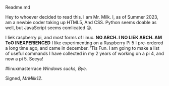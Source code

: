 Readme.md

Hey to whoever decided to read this. I am Mr. Milk.
I, as of Summer 2023, am a newbie coder taking up HTML5, And CSS. Python seems doable as well, but JavaScript seems comlicated ☹️. 

I liek raspberry pi, and most forms of linux.
 **NO ARCH. I NO LIEK ARCH. AM ToO INEXPERIENCED**
I like experimenting on a Raspberry Pi 5 I pre-ordered a long time ago, and came in december. 
'Tis Fun.
I am going to make a list of useful commands I have collected in my 2 years of working on a pi 4, and now a pi 5.
Seeya!


#linuxmasterrace
*Windows sucks,*
            *Bye.*

Signed, 
*MrMilk12*.
